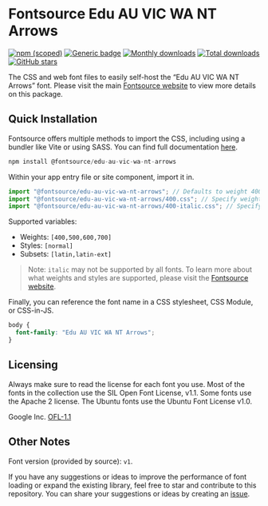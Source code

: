 # Fontsource Edu AU VIC WA NT Arrows

[![npm (scoped)](https://img.shields.io/npm/v/@fontsource/edu-au-vic-wa-nt-arrows?color=brightgreen)](https://www.npmjs.com/package/@fontsource/edu-au-vic-wa-nt-arrows) [![Generic badge](https://img.shields.io/badge/fontsource-passing-brightgreen)](https://github.com/fontsource/fontsource) [![Monthly downloads](https://badgen.net/npm/dm/@fontsource/edu-au-vic-wa-nt-arrows)](https://github.com/fontsource/fontsource) [![Total downloads](https://badgen.net/npm/dt/@fontsource/edu-au-vic-wa-nt-arrows)](https://github.com/fontsource/fontsource) [![GitHub stars](https://img.shields.io/github/stars/fontsource/fontsource.svg?style=social&label=Star)](https://github.com/fontsource/fontsource/stargazers)

The CSS and web font files to easily self-host the “Edu AU VIC WA NT Arrows” font. Please visit the main [Fontsource website](https://fontsource.org/fonts/edu-au-vic-wa-nt-arrows) to view more details on this package.

## Quick Installation

Fontsource offers multiple methods to import the CSS, including using a bundler like Vite or using SASS. You can find full documentation [here](https://fontsource.org/docs/getting-started/introduction).

```javascript
npm install @fontsource/edu-au-vic-wa-nt-arrows
```

Within your app entry file or site component, import it in.

```javascript
import "@fontsource/edu-au-vic-wa-nt-arrows"; // Defaults to weight 400
import "@fontsource/edu-au-vic-wa-nt-arrows/400.css"; // Specify weight
import "@fontsource/edu-au-vic-wa-nt-arrows/400-italic.css"; // Specify weight and style
```

Supported variables:
- Weights: `[400,500,600,700]`
- Styles: `[normal]`
- Subsets: `[latin,latin-ext]`

> Note: `italic` may not be supported by all fonts. To learn more about what weights and styles are supported, please visit the [Fontsource website](https://fontsource.org/fonts/edu-au-vic-wa-nt-arrows).

Finally, you can reference the font name in a CSS stylesheet, CSS Module, or CSS-in-JS.

```css
body {
  font-family: "Edu AU VIC WA NT Arrows";
}
```

## Licensing
Always make sure to read the license for each font you use. Most of the fonts in the collection use the SIL Open Font License, v1.1. Some fonts use the Apache 2 license. The Ubuntu fonts use the Ubuntu Font License v1.0.

Google Inc.
[OFL-1.1](http://scripts.sil.org/OFL)

## Other Notes
Font version (provided by source): `v1`.

If you have any suggestions or ideas to improve the performance of font loading or expand the existing library, feel free to star and contribute to this repository. You can share your suggestions or ideas by creating an [issue](https://github.com/fontsource/fontsource/issues).